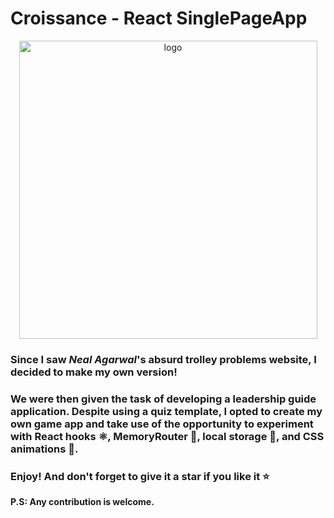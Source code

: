 
# Croissance - React SinglePageApp

<p align="center">
  <a href="https://croissanceapp.vercel.app/">
  <img width="477" alt="logo" src="https://i.ibb.co/GWmV1QX/croissance.png">
  </a>
</p>  

### Since I saw _Neal Agarwal_'s absurd trolley problems website, I decided to make my own version!

### We were then given the task of developing a leadership guide application. Despite using a quiz template, I opted to create my own game app and take use of the opportunity to experiment with React hooks ⚛️, MemoryRouter 🧠, local storage 💾, and CSS animations 🎨.

### Enjoy! And don't forget to give it a star if you like it ⭐
**P.S: Any contribution is welcome.**
